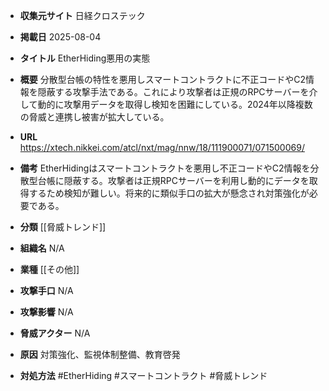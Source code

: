 - **収集元サイト**
日経クロステック

- **掲載日**
2025-08-04

- **タイトル**
EtherHiding悪用の実態

- **概要**
分散型台帳の特性を悪用しスマートコントラクトに不正コードやC2情報を隠蔽する攻撃手法である。これにより攻撃者は正規のRPCサーバーを介して動的に攻撃用データを取得し検知を困難にしている。2024年以降複数の脅威と連携し被害が拡大している。

- **URL**
https://xtech.nikkei.com/atcl/nxt/mag/nnw/18/111900071/071500069/

- **備考**
EtherHidingはスマートコントラクトを悪用し不正コードやC2情報を分散型台帳に隠蔽する。攻撃者は正規RPCサーバーを利用し動的にデータを取得するため検知が難しい。将来的に類似手口の拡大が懸念され対策強化が必要である。

- **分類**
[[脅威トレンド]]

- **組織名**
N/A

- **業種**
[[その他]]

- **攻撃手口**
N/A

- **攻撃影響**
N/A

- **脅威アクター**
N/A

- **原因**
対策強化、監視体制整備、教育啓発

- **対処方法**
#EtherHiding #スマートコントラクト #脅威トレンド
